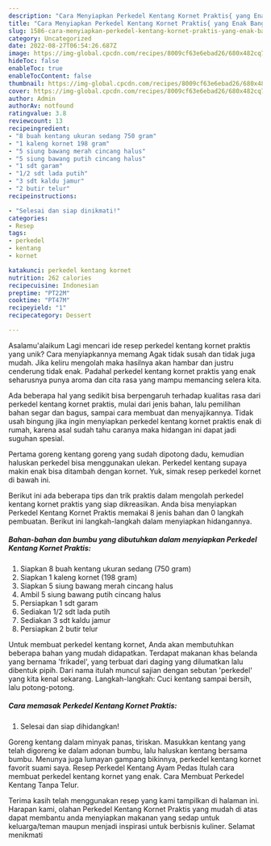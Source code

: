 ```yaml
---
description: "Cara Menyiapkan Perkedel Kentang Kornet Praktis{ yang Enak Banget"
title: "Cara Menyiapkan Perkedel Kentang Kornet Praktis{ yang Enak Banget"
slug: 1586-cara-menyiapkan-perkedel-kentang-kornet-praktis-yang-enak-banget
category: Uncategorized
date: 2022-08-27T06:54:26.687Z
image: https://img-global.cpcdn.com/recipes/8009cf63e6ebad26/680x482cq70/perkedel-kentang-kornet-praktis-foto-resep-utama.jpg
hideToc: false
enableToc: true
enableTocContent: false
thumbnail: https://img-global.cpcdn.com/recipes/8009cf63e6ebad26/680x482cq70/perkedel-kentang-kornet-praktis-foto-resep-utama.jpg
cover: https://img-global.cpcdn.com/recipes/8009cf63e6ebad26/680x482cq70/perkedel-kentang-kornet-praktis-foto-resep-utama.jpg
author: Admin
authorAv: notfound
ratingvalue: 3.8
reviewcount: 13
recipeingredient:
- "8 buah kentang ukuran sedang 750 gram"
- "1 kaleng kornet 198 gram"
- "5 siung bawang merah cincang halus"
- "5 siung bawang putih cincang halus"
- "1 sdt garam"
- "1/2 sdt lada putih"
- "3 sdt kaldu jamur"
- "2 butir telur"
recipeinstructions:

- "Selesai dan siap dinikmati!"
categories:
- Resep
tags:
- perkedel
- kentang
- kornet

katakunci: perkedel kentang kornet 
nutrition: 262 calories
recipecuisine: Indonesian
preptime: "PT22M"
cooktime: "PT47M"
recipeyield: "1"
recipecategory: Dessert

---
```



Asalamu'alaikum Lagi mencari ide resep perkedel kentang kornet praktis yang unik? Cara menyiapkannya memang Agak tidak susah dan tidak juga mudah. Jika keliru mengolah maka hasilnya akan hambar dan justru cenderung tidak enak. Padahal perkedel kentang kornet praktis yang enak seharusnya punya aroma dan cita rasa yang mampu memancing selera kita.


Ada beberapa hal yang sedikit bisa berpengaruh terhadap kualitas rasa dari perkedel kentang kornet praktis, mulai dari jenis bahan, lalu pemilihan bahan segar dan bagus, sampai cara membuat dan menyajikannya. Tidak usah bingung jika ingin menyiapkan perkedel kentang kornet praktis enak di rumah, karena asal sudah tahu caranya maka hidangan ini dapat jadi suguhan spesial.

Pertama goreng kentang goreng yang sudah dipotong dadu, kemudian haluskan perkedel bisa menggunakan ulekan. Perkedel kentang supaya makin enak bisa ditambah dengan kornet. Yuk, simak resep perkedel kornet di bawah ini.


Berikut ini ada beberapa tips dan trik praktis dalam mengolah perkedel kentang kornet praktis yang siap dikreasikan. Anda bisa menyiapkan Perkedel Kentang Kornet Praktis memakai 8 jenis bahan dan 0 langkah pembuatan. Berikut ini langkah-langkah dalam menyiapkan hidangannya.

<!--inarticleads1-->

##### Bahan-bahan dan bumbu yang dibutuhkan dalam menyiapkan Perkedel Kentang Kornet Praktis:

1. Siapkan 8 buah kentang ukuran sedang (750 gram)
1. Siapkan 1 kaleng kornet (198 gram)
1. Siapkan 5 siung bawang merah cincang halus
1. Ambil 5 siung bawang putih cincang halus
1. Persiapkan 1 sdt garam
1. Sediakan 1/2 sdt lada putih
1. Sediakan 3 sdt kaldu jamur
1. Persiapkan 2 butir telur


Untuk membuat perkedel kentang kornet, Anda akan membutuhkan beberapa bahan yang mudah didapatkan. Terdapat makanan khas belanda yang bernama &#39;frikadel&#39;, yang terbuat dari daging yang dilumatkan lalu dibentuk pipih. Dari nama itulah muncul sajian dengan sebutan &#39;perkedel&#39; yang kita kenal sekarang. Langkah-langkah: Cuci kentang sampai bersih, lalu potong-potong. 

<!--inarticleads2-->

##### Cara memasak Perkedel Kentang Kornet Praktis:


1. Selesai dan siap dihidangkan!

Goreng kentang dalam minyak panas, tiriskan. Masukkan kentang yang telah digoreng ke dalam adonan bumbu, lalu haluskan kentang bersama bumbu. Menunya juga lumayan gampang bikinnya, perkedel kentang kornet favorit suami saya. Resep Perkedel Kentang Ayam Pedas Itulah cara membuat perkedel kentang kornet yang enak. Cara Membuat Perkedel Kentang Tanpa Telur. 

Terima kasih telah menggunakan resep yang kami tampilkan di halaman ini. Harapan kami, olahan Perkedel Kentang Kornet Praktis yang mudah di atas dapat membantu anda menyiapkan makanan yang sedap untuk keluarga/teman maupun menjadi inspirasi untuk berbisnis kuliner. Selamat menikmati
